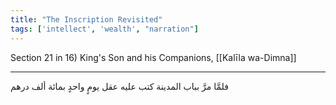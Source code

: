 ```yaml
---
title: "The Inscription Revisited"
tags: ['intellect', 'wealth', "narration"]
---
```


 Section 21 in 16) King's Son and his Companions, [[Kalīla wa-Dimna]]

---
فلمَّا مرَّ بباب المدينة كتب عليه عقل يومٍ واحدٍ بمائة ألف درهم

